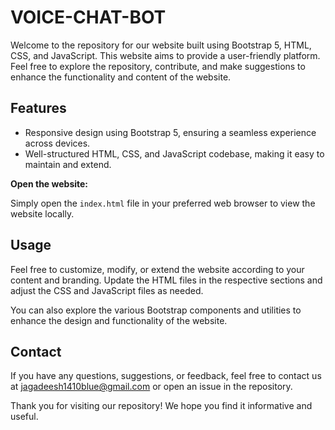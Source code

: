 # VOICE-CHAT-BOT

Welcome to the repository for our website built using Bootstrap 5, HTML, CSS, and JavaScript. This website aims to provide a user-friendly platform. Feel free to explore the repository, contribute, and make suggestions to enhance the functionality and content of the website.

## Features

- Responsive design using Bootstrap 5, ensuring a seamless experience across devices.
- Well-structured HTML, CSS, and JavaScript codebase, making it easy to maintain and extend.
  
**Open the website:**

   Simply open the `index.html` file in your preferred web browser to view the website locally.

## Usage

Feel free to customize, modify, or extend the website according to your  content and branding. Update the HTML files in the respective sections and adjust the CSS and JavaScript files as needed.

You can also explore the various Bootstrap components and utilities to enhance the design and functionality of the website.

## Contact

If you have any questions, suggestions, or feedback, feel free to contact us at [jagadeesh1410blue@gmail.com](mailto:jagadeesh1410blue@gmail.com) or open an issue in the repository.

Thank you for visiting our repository! We hope you find it informative and useful.
